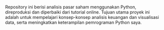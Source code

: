 Repository ini berisi analisis pasar saham menggunakan Python, direproduksi dan diperbaiki dari tutorial online. Tujuan utama proyek ini adalah untuk mempelajari konsep-konsep analisis keuangan dan visualisasi data, serta meningkatkan keterampilan pemrograman Python saya.
